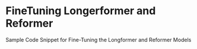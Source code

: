 # FineTuning Longerformer and Reformer
Sample Code Snippet for Fine-Tuning the Longformer and Reformer Models

